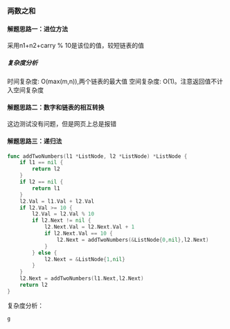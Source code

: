 ### 两数之和

#### 解题思路一：进位方法
采用n1+n2+carry % 10是该位的值，较短链表的值

##### 复杂度分析
时间复杂度: O(max(m,n)),两个链表的最大值
空间复杂度: O(1)。注意返回值不计入空间复杂度

#### 解题思路二：数字和链表的相互转换
这边测试没有问题，但是网页上总是报错

#### 解题思路三：递归法

```go
func addTwoNumbers(l1 *ListNode, l2 *ListNode) *ListNode {
	if l1 == nil {
		return l2
	}
	if l2 == nil {
		return l1
	}
	l2.Val = l1.Val + l2.Val
	if l2.Val >= 10 {
		l2.Val = l2.Val % 10
		if l2.Next != nil {
			l2.Next.Val = l2.Next.Val + 1
			if l2.Next.Val == 10 {
				l2.Next = addTwoNumbers(&ListNode{0,nil},l2.Next)
			}
		} else {
			l2.Next = &ListNode{1,nil}
		}
	}
	l2.Next = addTwoNumbers(l1.Next,l2.Next)
	return l2
}
```

复杂度分析：


```g```